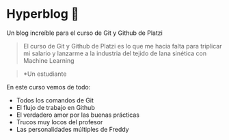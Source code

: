 # Hyperblog :green_heart:
Un blog increíble para el curso de Git y Github de Platzi
>El curso de Git y Github de Platzi es lo que me hacia falta para triplicar mi salario y lanzarme a la industria del tejido de lana sinética con Machine Learning

> *Un estudiante

En este curso vemos de todo:
* Todos los comandos de Git
* El flujo de trabajo en Github
* El verdadero amor por las buenas prácticas
* Trucos muy locos del profesor
* Las personalidades múltiples de Freddy
